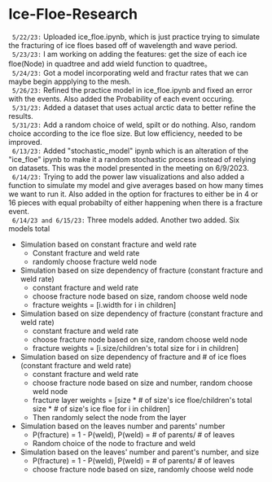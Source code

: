 # Ice-Floe-Research

```  5/22/23: ```  Uploaded ice_floe.ipynb, which is just practice trying to simulate the fracturing of ice floes based off of wavelength and wave period. <br>
```  5/23/23: ```  I am working on adding the features: get the size of each ice floe(Node) in quadtree and add wield function to quadtree。 <br>
```  5/24/23: ``` Got a model incorporating weld and fractur rates that we can maybe begin appplying to the mesh. <br>
```  5/26/23: ``` Refined the practice model in ice_floe.ipynb and fixed an error with the events. Also added the Probability of each event occuring. <br>
```  5/31/23: ``` Added a dataset that uses actual arctic data to better refine the results. <br>
```  5/31/23: ``` Add a random choice of weld, spilt or do nothing. Also, random choice according to the ice floe size. But low efficiency, needed to be improved. <br>
```  6/13/23: ``` Added "stochastic_model" ipynb which is an alteration of the "ice_floe" ipynb to make it a random stochastic process instead of relying on datasets. This was the model presented in the meeting on 6/9/2023. <br>
```  6/14/23: ``` Trying to add the power law visualizations and also added a function to simulate my model and give averages based on how many times we want to run it. Also added in the option for fractures to either be in 4 or 16 pieces with equal probabilty of either happening when there is a fracture event. <br>
```  6/14/23 and 6/15/23: ``` Three models added. Another two added. Six models total<br>
- Simulation based on constant fracture and weld rate
  - Constant fracture and weld rate
  - randomly choose fracture weld node
- Simulation based on size dependency of fracture (constant fracture and weld rate)
  - constant fracture and weld rate
  - choose fracture node based on size, random choose weld node
  - fracture weights = [i.width for i in children]
- Simulation based on size dependency of fracture (constant fracture and weld rate)
  - constant fracture and weld rate
  - choose fracture node based on size, random choose weld node
  - fracture weights = [i.size/children's total size for i in children]
- Simulation based on size dependency of fracture and # of ice floes (constant fracture and weld rate)
  - constant fracture and weld rate
  - choose fracture node based on size and number, random choose weld node
  - fracture layer weights = [size * # of size's ice floe/children's total size * # of size's ice floe  for i in children]
  - Then randomly select the node from the layer
- Simulation based on the leaves number and parents' number
  - P(fracture) = 1 - P(weld), P(weld) = # of parents/ # of leaves
  - Random choice of the node to fracture and weld 
- Simulation based on the leaves' number and parent's number, and size
  - P(fracture) = 1 - P(weld), P(weld) = # of parents/ # of leaves
  - choose fracture node based on size, randomly choose weld node

